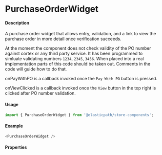 # PurchaseOrderWidget

#### Description

A purchase order widget that allows entry, validation, and a link to view the purchase order in more detail once verification succeeds.

At the moment the component does not check validity of the PO number against cortex or any third party service.  It has been programmed to simluate validating numbers `1234`, `2345`, `3456`.  When placed into a real implementation parts of this code should be taken out.  Comments in the code will guide how to do that.

onPayWithPO is a callback invoked once the `Pay With PO` button is pressed.

onViewClicked is a callback invoked once the `View` button in the top right is clicked after PO number validation.


#### Usage

```js
import { PurchaseOrderWidget } from '@elasticpath/store-components';
```

#### Example

```js
<PurchaseOrderWidget />
```

#### Properties

<!-- PROPS -->
